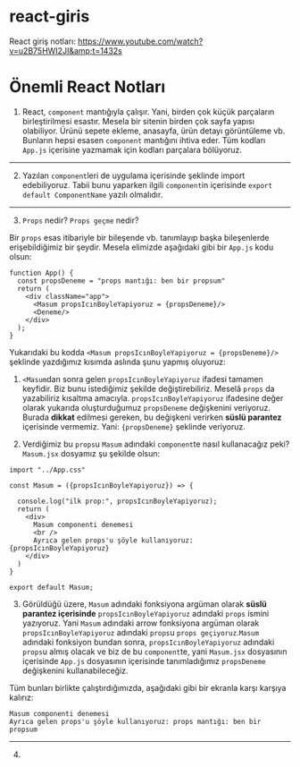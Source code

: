 # react-giris

React giriş notları: https://www.youtube.com/watch?v=u2B75HWI2JI&amp;t=1432s


# Önemli React Notları

1) React, `component` mantığıyla çalışır. Yani, birden çok küçük parçaların birleştirilmesi esastır. Mesela bir sitenin birden çok sayfa yapısı olabiliyor. Ürünü sepete ekleme, anasayfa, ürün detayı görüntüleme vb. Bunların hepsi esasen `component` mantığını ihtiva eder. Tüm kodları `App.js` içerisine yazmamak için kodları parçalara bölüyoruz.

***

2) Yazılan `component`leri de uygulama içerisinde <ComponentName/> şeklinde import edebiliyoruz. Tabii bunu yaparken ilgili `component`in içerisinde `export default ComponentName` yazılı olmalıdır.

***

3) `Props` nedir? `Props geçme` nedir?

Bir `props` esas itibariyle bir bileşende vb. tanımlayıp başka bileşenlerde erişebildiğimiz bir şeydir. Mesela elimizde aşağıdaki gibi bir `App.js` kodu olsun:

```
function App() {
  const propsDeneme = "props mantığı: ben bir propsum"
  return (
    <div className="app">
      <Masum propsIcınBoyleYapiyoruz = {propsDeneme}/>
      <Deneme/>
    </div>
  );
}
```

Yukarıdaki bu kodda `<Masum propsIcınBoyleYapiyoruz = {propsDeneme}/>` şeklinde yazdığımız kısımda aslında şunu yapmış oluyoruz:

1. `<Masum`dan sonra gelen `propsIcınBoyleYapiyoruz` ifadesi tamamen keyfidir. Biz bunu istediğimiz şekilde değiştirebiliriz. Meselâ `props` da yazabiliriz kısaltma amacıyla. `propsIcınBoyleYapiyoruz` ifadesine değer olarak yukarıda oluşturduğumuz `propsDeneme` değişkenini veriyoruz. Burada **dikkat** edilmesi gereken, bu değişkeni verirken **süslü parantez** içerisinde vermemiz. Yani: `{propsDeneme}` şeklinde veriyoruz.

2. Verdiğimiz bu `props`u `Masum` adındaki `component`te nasıl kullanacağız peki? `Masum.jsx` dosyamız şu şekilde olsun:

```
import "../App.css"

const Masum = ({propsIcınBoyleYapiyoruz}) => {

  console.log("ilk prop:", propsIcınBoyleYapiyoruz);
  return (
    <div>
      Masum componenti denemesi
      <br />
      Ayrıca gelen props'u şöyle kullanıyoruz: {propsIcınBoyleYapiyoruz}
    </div>
  )
}

export default Masum;
```
3. Görüldüğü üzere, `Masum` adındaki fonksiyona argüman olarak **süslü parantez içerisinde** `propsIcınBoyleYapiyoruz` adındaki `props` ismini yazıyoruz. Yani `Masum` adındaki arrow fonksiyona argüman olarak `propsIcınBoyleYapiyoruz` adındaki `props`u `props geçiyoruz`.`Masum` adındaki fonksiyon bundan sonra, `propsIcınBoyleYapiyoruz` adındaki `props`u almış olacak ve biz de bu `component`te, yani `Masum.jsx` dosyasının içerisinde `App.js` dosyasının içerisinde tanımladığımız `propsDeneme` değişkenini kullanabileceğiz.

Tüm bunları birlikte çalıştırdığımızda, aşağıdaki gibi bir ekranla karşı karşıya kalırız:

```
Masum componenti denemesi
Ayrıca gelen props'u şöyle kullanıyoruz: props mantığı: ben bir propsum
```

***

4) 